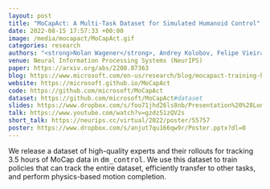 ```yaml
---
layout: post
title: "MoCapAct: A Multi-Task Dataset for Simulated Humanoid Control"
date: 2022-08-15 17:57:33 +00:00
image: /media/mocapact/MoCapAct.gif
categories: research
authors: "<strong>Nolan Wagener</strong>, Andrey Kolobov, Felipe Vieira Frujeri, Ricky Loynd, Ching-An Cheng, Matthew Hausknecht"
venue: Neural Information Processing Systems (NeurIPS)
paper: https://arxiv.org/abs/2208.07363
blog: https://www.microsoft.com/en-us/research/blog/mocapact-training-humanoid-robots-to-move-like-jagger
website: https://microsoft.github.io/MoCapAct
code: https://github.com/microsoft/MoCapAct
dataset: https://github.com/microsoft/MoCapAct#dataset
slides: https://www.dropbox.com/s/foo71jhd26ls8nb/Presentation%20%28Long%29.pptx?dl=0
talk: https://www.youtube.com/watch?v=gzdz51zQV2s
short_talk: https://neurips.cc/virtual/2022/poster/55757
poster: https://www.dropbox.com/s/anjut7qu166qw9r/Poster.pptx?dl=0
---
```

We release a dataset of high-quality experts and their rollouts for tracking 3.5 hours of MoCap data in <tt>dm_control</tt>.
We use this dataset to train policies that can track the entire dataset, efficiently transfer to other tasks, and perform physics-based motion completion.
